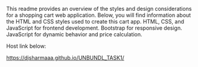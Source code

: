 This readme provides an overview of the styles and design considerations for a shopping cart web application. Below, you will find information about the HTML and CSS styles used to create this cart app.
HTML, CSS, and JavaScript for frontend development.
Bootstrap for responsive design.
JavaScript for dynamic behavior and price calculation.

Host link below:


https://djsharmaaa.github.io/UNBUNDL_TASK1/
